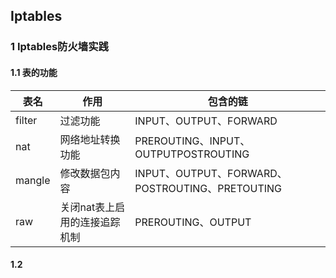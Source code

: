 ## Iptables

### 1 Iptables防火墙实践

#### 1.1 表的功能

| 表名   | 作用                          | 包含的链                                        |
| ------ | ----------------------------- | ----------------------------------------------- |
| filter | 过滤功能                      | INPUT、OUTPUT、FORWARD                          |
| nat    | 网络地址转换功能              | PREROUTING、INPUT、OUTPUTPOSTROUTING            |
| mangle | 修改数据包内容                | INPUT、OUTPUT、FORWARD、POSTROUTING、PRETOUTING |
| raw    | 关闭nat表上启用的连接追踪机制 | PREROUTING、OUTPUT                              |

 #### 1.2 